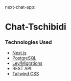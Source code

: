 next-chat-app:

# Chat-Tschibidi

### Technologies Used

- [Next.js](https://nextjs.org/)
- [PostgreSQL](https://www.postgresql.org/)
- [Ley/Migrations](https://github.com/lukeed/ley)
- REST API
- [Tailwind CSS](https://tailwindcss.com/)
